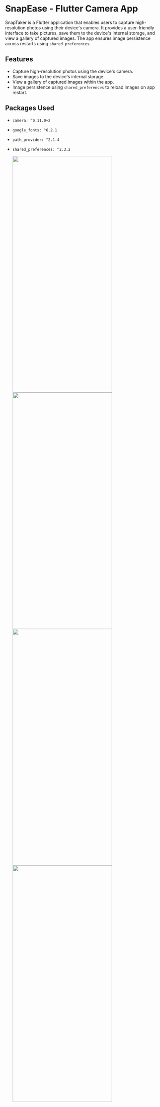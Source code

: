 # SnapEase - Flutter Camera App

SnapTaker is a Flutter application that enables users to capture high-resolution photos using their device's camera. It provides a user-friendly interface to take pictures, save them to the device's internal storage, and view a gallery of captured images. The app ensures image persistence across restarts using `shared_preferences`.

## Features

- Capture high-resolution photos using the device's camera.
- Save images to the device's internal storage.
- View a gallery of captured images within the app.
- Image persistence using `shared_preferences` to reload images on app restart.

## Packages Used

- `camera: ^0.11.0+2`
- `google_fonts: ^6.2.1`
- `path_provider: ^2.1.4`
- `shared_preferences: ^2.3.2`





  <img width="320" height="760" src="https://github.com/user-attachments/assets/67c83ec5-830c-4731-b6c7-c6bb51617816" >
  <img width="320" height="760" src="https://github.com/user-attachments/assets/c2effb4a-8063-4b2d-9994-7b64361a6350" >
  <img width="320" height="760" src="https://github.com/user-attachments/assets/ddc1a245-3e70-46e1-892f-1649e66ecc50" >
  <img width="320" height="760" src="https://github.com/user-attachments/assets/a77b4788-aaf8-480e-9854-ce82e8eee5c7" >




